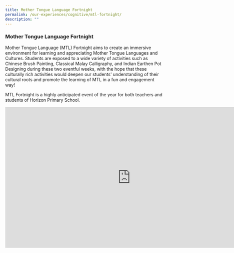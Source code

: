 ```yaml
---
title: Mother Tongue Language Fortnight
permalink: /our-experiences/cognitive/mtl-fortnight/
description: ""
---
```



### **Mother Tongue Language Fortnight**
Mother Tongue Language (MTL) Fortnight aims to create an immersive environment for learning and appreciating Mother Tongue Languages and Cultures. Students are exposed to a wide variety of activities such as Chinese Brush Painting, Classical Malay Calligraphy, and Indian Earthen Pot Designing during these two eventful weeks, with the hope that these culturally rich activities would deepen our students' understanding of their cultural roots and promote the learning of MTL in a fun and engagement way!

MTL Fortnight is a highly anticipated event of the year for both teachers and students of Horizon Primary School.

<iframe allowfullscreen="true" height="450" width="800" frameborder="0" src="https://docs.google.com/presentation/d/e/2PACX-1vSwmqyn12fqw5P-NOgPEF5iqWJVFtgb7M7OJkihEk1VgA7QUNtCIkN1YpMoHHkBwuN0qFxR1ZOAJyEC/embed?start=false&amp;loop=false&amp;delayms=3000"></iframe>